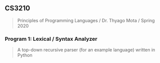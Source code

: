 ## CS3210
>Principles of Programming Languages /
>Dr. Thyago Mota /
>Spring 2020

### Program 1:  Lexical / Syntax Analyzer
>A top-down recursive parser (for an example language) written in Python
